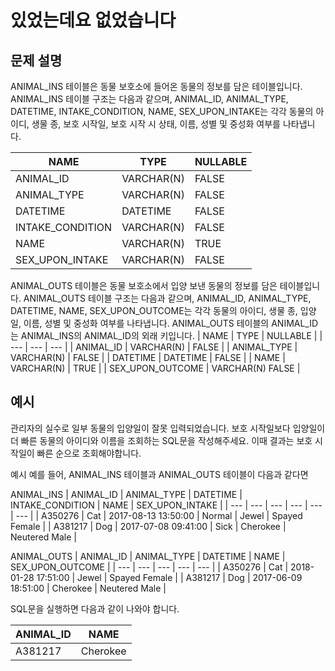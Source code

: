 # 있었는데요 없었습니다

## 문제 설명
ANIMAL_INS 테이블은 동물 보호소에 들어온 동물의 정보를 담은 테이블입니다. ANIMAL_INS 테이블 구조는 다음과 같으며, ANIMAL_ID, ANIMAL_TYPE, DATETIME, INTAKE_CONDITION, NAME, SEX_UPON_INTAKE는 각각 동물의 아이디, 생물 종, 보호 시작일, 보호 시작 시 상태, 이름, 성별 및 중성화 여부를 나타냅니다.

| NAME | TYPE | NULLABLE |
| --- | --- | --- | 
| ANIMAL_ID | VARCHAR(N) | FALSE | 
| ANIMAL_TYPE | VARCHAR(N) | FALSE | 
| DATETIME | DATETIME | FALSE | 
| INTAKE_CONDITION | VARCHAR(N) | FALSE | 
| NAME | VARCHAR(N) | TRUE | 
| SEX_UPON_INTAKE | VARCHAR(N) | FALSE | 

ANIMAL_OUTS 테이블은 동물 보호소에서 입양 보낸 동물의 정보를 담은 테이블입니다. ANIMAL_OUTS 테이블 구조는 다음과 같으며, ANIMAL_ID, ANIMAL_TYPE, DATETIME, NAME, SEX_UPON_OUTCOME는 각각 동물의 아이디, 생물 종, 입양일, 이름, 성별 및 중성화 여부를 나타냅니다. ANIMAL_OUTS 테이블의 ANIMAL_ID는 ANIMAL_INS의 ANIMAL_ID의 외래 키입니다.
| NAME | TYPE | NULLABLE |
| --- | --- | --- | 
| ANIMAL_ID | VARCHAR(N) | FALSE | 
| ANIMAL_TYPE | VARCHAR(N) | FALSE | 
| DATETIME | DATETIME | FALSE | 
| NAME | VARCHAR(N) | TRUE | 
| SEX_UPON_OUTCOME | VARCHAR(N)	FALSE | 

## 예시
관리자의 실수로 일부 동물의 입양일이 잘못 입력되었습니다. 보호 시작일보다 입양일이 더 빠른 동물의 아이디와 이름을 조회하는 SQL문을 작성해주세요. 이때 결과는 보호 시작일이 빠른 순으로 조회해야합니다.

예시
예를 들어, ANIMAL_INS 테이블과 ANIMAL_OUTS 테이블이 다음과 같다면

ANIMAL_INS
| ANIMAL_ID | ANIMAL_TYPE | DATETIME | INTAKE_CONDITION | NAME | SEX_UPON_INTAKE | 
| --- | --- | --- | --- | --- | --- |
| A350276 | Cat | 2017-08-13 13:50:00 | Normal | Jewel | Spayed Female | 
| A381217 | Dog | 2017-07-08 09:41:00 | Sick | Cherokee | Neutered Male | 

ANIMAL_OUTS
| ANIMAL_ID | ANIMAL_TYPE | DATETIME | NAME | SEX_UPON_OUTCOME | 
| --- | --- | --- | --- | --- | 
| A350276 | Cat | 2018-01-28 17:51:00 | Jewel | Spayed Female | 
| A381217 | Dog | 2017-06-09 18:51:00	 | Cherokee | Neutered Male | 

SQL문을 실행하면 다음과 같이 나와야 합니다.

| ANIMAL_ID | NAME | 
| --- | --- |
| A381217 | Cherokee | 